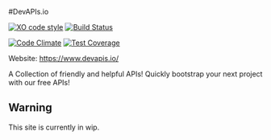 #DevAPIs.io

[![XO code style](https://img.shields.io/badge/code_style-XO-5ed9c7.svg)](https://github.com/sindresorhus/xo)
[![Build Status](https://travis-ci.org/legrego/devapis.io.svg?branch=master)](https://travis-ci.org/legrego/devapis.io)
<!-- [![Build status](https://ci.appveyor.com/api/projects/status/k06pajqcm23lay1s/branch/master?svg=true)](https://ci.appveyor.com/project/fabien0102/gatsby-starter/branch/master) -->
[![Code Climate](https://codeclimate.com/github/legrego/devapis.io/badges/gpa.svg)](https://codeclimate.com/github/legrego/devapis.io)
[![Test Coverage](https://codeclimate.com/github/legrego/devapis.io/badges/coverage.svg)](https://codeclimate.com/github/legrego/devapis.io/coverage)

Website: <https://www.devapis.io/>

A Collection of friendly and helpful APIs!
Quickly bootstrap your next project with our free APIs!

## Warning

This site is currently in wip.

